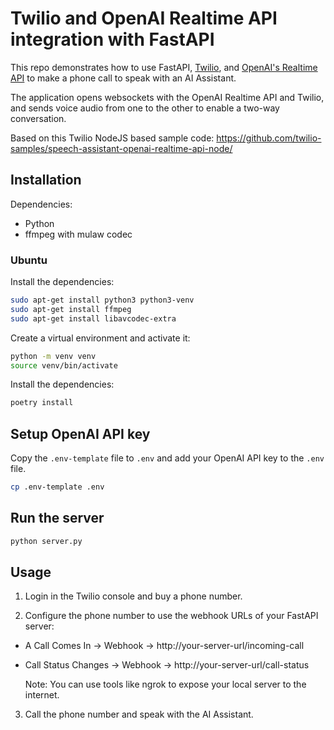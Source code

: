 # Twilio and OpenAI Realtime API integration with FastAPI

This repo demonstrates how to use FastAPI, [Twilio](https://www.twilio.com/), and [OpenAI's Realtime API](https://platform.openai.com/docs/) to make a phone call to speak with an AI Assistant. 

The application opens websockets with the OpenAI Realtime API and Twilio, and sends voice audio from one to the other to enable a two-way conversation.

Based on this Twilio NodeJS based sample code: https://github.com/twilio-samples/speech-assistant-openai-realtime-api-node/

## Installation

Dependencies:
- Python
- ffmpeg with mulaw codec

### Ubuntu
Install the dependencies:
```bash
sudo apt-get install python3 python3-venv
sudo apt-get install ffmpeg
sudo apt-get install libavcodec-extra
```

Create a virtual environment and activate it:
```bash
python -m venv venv
source venv/bin/activate
```

Install the dependencies:
```bash
poetry install
```

## Setup OpenAI API key

Copy the `.env-template` file to `.env` and add your OpenAI API key to the `.env` file.

```bash
cp .env-template .env
```

## Run the server
```bash
python server.py 
```

## Usage

1. Login in the Twilio console and buy a phone number.

2. Configure the phone number to use the webhook URLs of your FastAPI server:
  - A Call Comes In -> Webhook -> http://your-server-url/incoming-call
  - Call Status Changes -> Webhook -> http://your-server-url/call-status

    Note: You can use tools like ngrok to expose your local server to the internet.

3. Call the phone number and speak with the AI Assistant.
